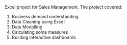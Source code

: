 Excel project for Sales Management. The project covered:

1. Business demand understanding
2. Data Cleaning using Excel
3. Data Modelling
4. Calculating some measures
5. Building interactive dashboards
